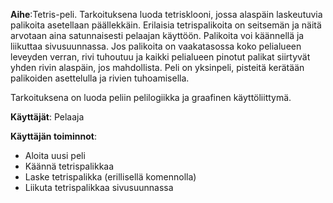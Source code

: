 **Aihe**:Tetris-peli. Tarkoituksena luoda tetrisklooni, jossa alaspäin laskeutuvia palikoita asetellaan päällekkäin. Erilaisia tetrispalikoita on seitsemän ja näitä arvotaan aina satunnaisesti pelaajan käyttöön. Palikoita voi käännellä ja liikuttaa sivusuunnassa. Jos palikoita on vaakatasossa koko pelialueen leveyden verran, rivi tuhoutuu ja kaikki pelialueen pinotut palikat siirtyvät yhden rivin alaspäin, jos mahdollista.
Peli on yksinpeli, pisteitä kerätään palikoiden asettelulla ja rivien tuhoamisella.

Tarkoituksena on luoda peliin pelilogiikka ja graafinen  käyttöliittymä.


**Käyttäjät**: Pelaaja

**Käyttäjän toiminnot**:

- Aloita uusi peli
- Käännä tetrispalikkaa
- Laske tetrispalikka (erillisellä komennolla)
- Liikuta tetrispalikkaa sivusuunnassa



